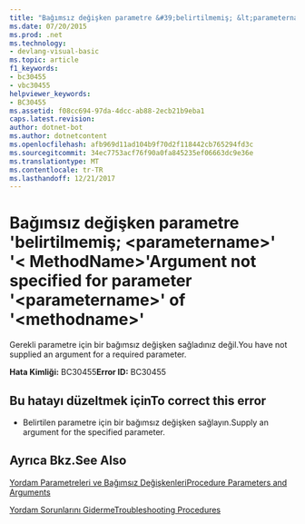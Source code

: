 ```yaml
---
title: "Bağımsız değişken parametre &#39;belirtilmemiş; &lt;parametername&gt;&#39; &#39;&lt; MethodName&gt;&#39;"
ms.date: 07/20/2015
ms.prod: .net
ms.technology:
- devlang-visual-basic
ms.topic: article
f1_keywords:
- bc30455
- vbc30455
helpviewer_keywords:
- BC30455
ms.assetid: f08cc694-97da-4dcc-ab88-2ecb21b9eba1
caps.latest.revision: 
author: dotnet-bot
ms.author: dotnetcontent
ms.openlocfilehash: afb969d11ad104b9f70d2f118442cb765294fd3c
ms.sourcegitcommit: 34ec7753acf76f90a0fa845235ef06663dc9e36e
ms.translationtype: MT
ms.contentlocale: tr-TR
ms.lasthandoff: 12/21/2017
---
```

# <a name="argument-not-specified-for-parameter-39ltparameternamegt39-of-39ltmethodnamegt39"></a><span data-ttu-id="0e40b-102">Bağımsız değişken parametre &#39;belirtilmemiş; &lt;parametername&gt;&#39; &#39;&lt; MethodName&gt;&#39;</span><span class="sxs-lookup"><span data-stu-id="0e40b-102">Argument not specified for parameter &#39;&lt;parametername&gt;&#39; of &#39;&lt;methodname&gt;&#39;</span></span>
<span data-ttu-id="0e40b-103">Gerekli parametre için bir bağımsız değişken sağladınız değil.</span><span class="sxs-lookup"><span data-stu-id="0e40b-103">You have not supplied an argument for a required parameter.</span></span>  
  
 <span data-ttu-id="0e40b-104">**Hata Kimliği:** BC30455</span><span class="sxs-lookup"><span data-stu-id="0e40b-104">**Error ID:** BC30455</span></span>  
  
## <a name="to-correct-this-error"></a><span data-ttu-id="0e40b-105">Bu hatayı düzeltmek için</span><span class="sxs-lookup"><span data-stu-id="0e40b-105">To correct this error</span></span>  
  
-   <span data-ttu-id="0e40b-106">Belirtilen parametre için bir bağımsız değişken sağlayın.</span><span class="sxs-lookup"><span data-stu-id="0e40b-106">Supply an argument for the specified parameter.</span></span>  
  
## <a name="see-also"></a><span data-ttu-id="0e40b-107">Ayrıca Bkz.</span><span class="sxs-lookup"><span data-stu-id="0e40b-107">See Also</span></span>  
 [<span data-ttu-id="0e40b-108">Yordam Parametreleri ve Bağımsız Değişkenleri</span><span class="sxs-lookup"><span data-stu-id="0e40b-108">Procedure Parameters and Arguments</span></span>](../../visual-basic/programming-guide/language-features/procedures/procedure-parameters-and-arguments.md)  
   
 [<span data-ttu-id="0e40b-109">Yordam Sorunlarını Giderme</span><span class="sxs-lookup"><span data-stu-id="0e40b-109">Troubleshooting Procedures</span></span>](../../visual-basic/programming-guide/language-features/procedures/troubleshooting-procedures.md)
